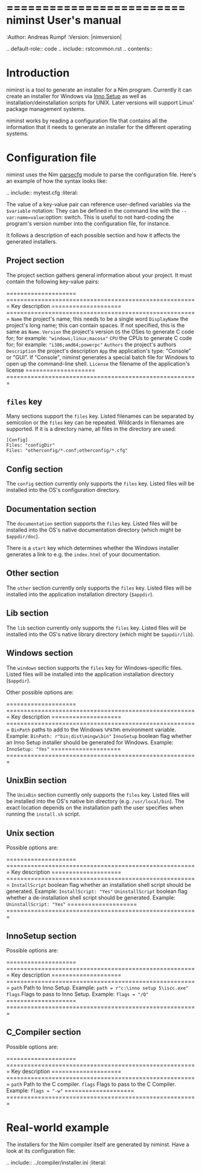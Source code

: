 =========================
  niminst User's manual
=========================

:Author: Andreas Rumpf
:Version: |nimversion|

.. default-role:: code
.. include:: rstcommon.rst
.. contents::

Introduction
============

niminst is a tool to generate an installer for a Nim program. Currently
it can create an installer for Windows
via [Inno Setup](http://www.jrsoftware.org/isinfo.php) as well as
installation/deinstallation scripts for UNIX. Later versions will support
Linux' package management systems.

niminst works by reading a configuration file that contains all the
information that it needs to generate an installer for the different operating
systems.


Configuration file
==================

niminst uses the Nim [parsecfg](parsecfg.html) module to parse the
configuration file. Here's an example of how the syntax looks like:

.. include:: mytest.cfg
     :literal:

The value of a key-value pair can reference user-defined variables via
the `$variable` notation: They can be defined in the command line with the
`--var:name=value`:option: switch. This is useful to not hard-coding the
program's version number into the configuration file, for instance.

It follows a description of each possible section and how it affects the
generated installers.


Project section
---------------
The project section gathers general information about your project. It must
contain the following key-value pairs:

====================   =======================================================
Key                    description
====================   =======================================================
`Name`                 the project's name; this needs to be a single word
`DisplayName`          the project's long name; this can contain spaces. If
                       not specified, this is the same as `Name`.
`Version`              the project's version
`OS`                   the OSes to generate C code for; for example:
                       `"windows;linux;macosx"`
`CPU`                  the CPUs to generate C code for; for example:
                       `"i386;amd64;powerpc"`
`Authors`              the project's authors
`Description`          the project's description
`App`                  the application's type: "Console" or "GUI". If
                       "Console", niminst generates a special batch file
                       for Windows to open up the command-line shell.
`License`              the filename of the application's license
====================   =======================================================


`files` key
-------------

Many sections support the `files` key. Listed filenames
can be separated by semicolon or the `files` key can be repeated. Wildcards
in filenames are supported. If it is a directory name, all files in the
directory are used:

    [Config]
    Files: "configDir"
    Files: "otherconfig/*.conf;otherconfig/*.cfg"


Config section
--------------

The `config` section currently only supports the `files` key. Listed files
will be installed into the OS's configuration directory.


Documentation section
---------------------

The `documentation` section supports the `files` key.
Listed files will be installed into the OS's native documentation directory
(which might be ``$appdir/doc``).

There is a `start` key which determines whether the Windows installer
generates a link to e.g. the ``index.html`` of your documentation.


Other section
-------------

The `other` section currently only supports the `files` key.
Listed files will be installed into the application installation directory
(`$appdir`).


Lib section
-----------

The `lib` section currently only supports the `files` key.
Listed files will be installed into the OS's native library directory
(which might be `$appdir/lib`).


Windows section
---------------

The `windows` section supports the `files` key for Windows-specific files.
Listed files will be installed into the application installation directory
(`$appdir`).

Other possible options are:

====================   =======================================================
Key                    description
====================   =======================================================
`BinPath`              paths to add to the Windows `%PATH%` environment
                       variable. Example: ``BinPath: r"bin;dist\mingw\bin"``
`InnoSetup`            boolean flag whether an Inno Setup installer should be
                       generated for Windows. Example: `InnoSetup: "Yes"`
====================   =======================================================


UnixBin section
---------------

The `UnixBin` section currently only supports the `files` key.
Listed files will be installed into the OS's native bin directory
(e.g. ``/usr/local/bin``). The exact location depends on the
installation path the user specifies when running the `install.sh` script.


Unix section
------------

Possible options are:

====================   =======================================================
Key                    description
====================   =======================================================
`InstallScript`        boolean flag whether an installation shell script
                       should be generated. Example: `InstallScript: "Yes"`
`UninstallScript`      boolean flag whether a de-installation shell script
                       should be generated.
                       Example: `UninstallScript: "Yes"`
====================   =======================================================


InnoSetup section
-----------------

Possible options are:

====================   =======================================================
Key                    description
====================   =======================================================
`path`                 Path to Inno Setup.
                       Example: ``path = r"c:\inno setup 5\iscc.exe"``
`flags`                Flags to pass to Inno Setup.
                       Example: `flags = "/Q"`
====================   =======================================================


C_Compiler section
------------------

Possible options are:

====================   =======================================================
Key                    description
====================   =======================================================
`path`                 Path to the C compiler.
`flags`                Flags to pass to the C Compiler.
                       Example: `flags = "-w"`
====================   =======================================================


Real-world example
==================

The installers for the Nim compiler itself are generated by niminst. Have a
look at its configuration file:

.. include:: ../compiler/installer.ini
     :literal:

